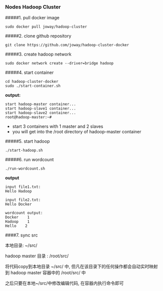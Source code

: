 ### Nodes Hadoop Cluster

#####1. pull docker image

```
sudo docker pull joway/hadoop-cluster

```

#####2. clone github repository

```
git clone https://github.com/joway/hadoop-cluster-docker
```

#####3. create hadoop network

```
sudo docker network create --driver=bridge hadoop
```

#####4. start container

```
cd hadoop-cluster-docker
sudo ./start-container.sh
```

**output:**

```
start hadoop-master container...
start hadoop-slave1 container...
start hadoop-slave2 container...
root@hadoop-master:~# 
```
- start 3 containers with 1 master and 2 slaves
- you will get into the /root directory of hadoop-master container

#####5. start hadoop

```
./start-hadoop.sh
```

#####6. run wordcount

```
./run-wordcount.sh
```

**output**

```
input file1.txt:
Hello Hadoop

input file2.txt:
Hello Docker

wordcount output:
Docker    1
Hadoop    1
Hello    2
```

####7. sync src

本地目录: ~/src/

hadoop master 目录 : /root/src/

将代码copy到本地目录 ~/src/ 中, 但凡在该目录下的任何操作都会自动实时映射到 hadoop master 容器中的 /root/src/ 中

之后只要在本地~/src/中修改编辑代码, 在容器内执行命令即可

